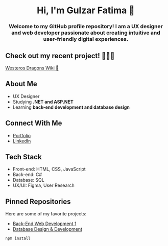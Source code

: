 <h1 align="center"> Hi, I'm Gulzar Fatima 👋 </h1>

<h3 align="center"> Welcome to my GitHub profile repository! I am a UX designer and web developer passionate about creating intuitive and user-friendly digital experiences. </h3>

## Check out my recent project! 🤩🤩🤩  
[Westeros Dragons Wiki 🐉](https://gulzarfatima.github.io/Westeros-Dragon-Wiki-/)


## About Me  
- UX Designer 
- Studying **.NET and ASP.NET**  
- Learning **back-end development and database design**  

## Connect With Me  
- [Portfolio](https://gulzarfatima.framer.ai/)  
- [LinkedIn](https://www.linkedin.com/in/gulzarfatima/)  

## Tech Stack  
- Front-end: HTML, CSS, JavaScript  
- Back-end: C#  
- Database: SQL  
- UX/UI: Figma, User Research  

## Pinned Repositories  
Here are some of my favorite projects:  
- [Back-End Web Development 1](https://github.com/GulzarFatima/Back-End-Web-Development-1---HTTP-5125-RNB.git)  
- [Database Design & Development](https://github.com/GulzarFatima/Database-Design-Development---HTTP-5126-0NB.git)  

```bash
npm install
